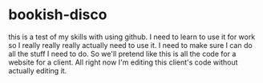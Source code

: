 # bookish-disco
this is a test of my skills with using github. I need to learn to use it for work so I really really really actually need to use it. I need to make sure I can do all the stuff I need to do. So we'll pretend like this is all the code for a website for a client.
All right now I'm editing this client's code without actually editing it. 
